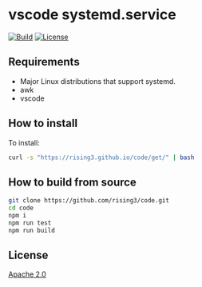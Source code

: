 # vscode systemd.service
[![Build](https://github.com/rising3/code/actions/workflows/build.yml/badge.svg)](https://github.com/rising3/code/actions/workflows/build.yml)
[![License](https://img.shields.io/badge/License-Apache_2.0-blue.svg)](LICENSE)


## Requirements

- Major Linux distributions that support systemd.
- awk
- vscode

## How to install

To install:

``` bash
curl -s "https://rising3.github.io/code/get/" | bash
```
## How to build from source

```sh
git clone https://github.com/rising3/code.git
cd code
npm i
npm run test
npm run build
```

## License

[Apache 2.0](LICENSE)